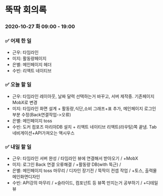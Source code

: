 # 뚝딱 회의록  #

### 2020-10-27 화 09:00 - 19:00



### :white_check_mark: ​어제 한 일

* 근우: 타임라인
* 미지: 활동량페이지
* 은별: 메인페이지 헤더
* 수빈: 리액트 네이티브

### :white_check_mark: ​오늘 할 일

* 근우: 타임라인 레이아웃, 날짜 달력 선택하는거 바꾸고, 서버 제작중. 기존페이지 MobX로 변경
* 미지: 타임라인 화면 설계 + 활동량,식단,소비 그래프+표 추가, 메인페이지 로그인 부분 수정(Back연결작업->오류)
* 은별: 메인페이지 toss 
* 수빈: 도커 컴포즈 마리아DB 설치 + 리액트 네이티브  리액트(라우팅)쪽 끝냄. Tab 네비게이션+API가져오는 액시우스

### :white_check_mark: ​내일 할 일

* 근우: 타임라인 서버 완성 / 타임라인 뷰에 연결해서 받아오기 / +MobX 
* 미지: 로그인 Back 연결 오류해결 /  +활동량 DB(with 뚝근) /
* 은별: 메인페이지 toss 마무리 / 디자인 장기전 / 뚝딱이 컨셉 작업 / +토스, 출력물 메인화면디자인
* 수빈: API강의 마무리 / +슬라이드, 컴포넌트 등 뷰쪽 만지는거 공부하기 /  +디테일 뷰 